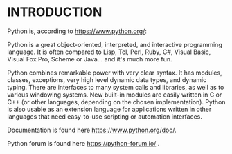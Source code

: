 
# INTRODUCTION

Python is, according to https://www.python.org/:

Python is a great object-oriented, interpreted, and interactive programming language. It is often compared  to Lisp, Tcl, Perl, Ruby, C#, Visual Basic, Visual Fox Pro, Scheme or Java... and it's much more fun.

Python combines remarkable power with very clear syntax. It has modules, classes, exceptions, very high level dynamic data types, and dynamic typing. There are interfaces to many system calls and libraries, as well as to various windowing systems. New built-in modules are easily written in C or C++ (or other languages, depending on the chosen implementation). Python is also usable as an extension language for applications written in other languages that need easy-to-use scripting or automation interfaces. 

Documentation is found here https://www.python.org/doc/.

Python forum is found here https://python-forum.io/ .

